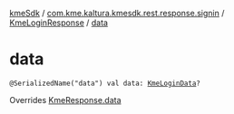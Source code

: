 [kmeSdk](../../index.md) / [com.kme.kaltura.kmesdk.rest.response.signin](../index.md) / [KmeLoginResponse](index.md) / [data](./data.md)

# data

`@SerializedName("data") val data: `[`KmeLoginData`](-kme-login-data/index.md)`?`

Overrides [KmeResponse.data](../../com.kme.kaltura.kmesdk.rest.response/-kme-response/data.md)

